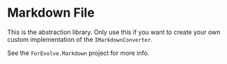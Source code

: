 ﻿# Markdown File

This is the abstraction library. Only use this if you want to create your own custom implementation of the `IMarkdownConverter`.

See the `ForEvolve.Markdown` project for more info.